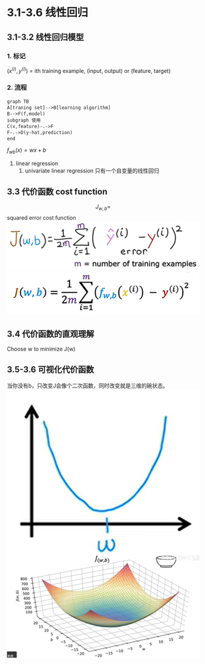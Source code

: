 # 3.1-3.6 线性回归
## 3.1-3.2 线性回归模型
### 1. 标记
$(x^{(i)},y^{(i)})$ = ith training example, (input, output) or (feature, target)
### 2. 流程
```mermaid
graph TB
A[traning set]-->B[learning algorithm]
B-->F(f,model)
subgraph 使用
C(x,feature)-.->F
F-.->D(y-hat,prediction)
end
```

$f_{wb}(x)=wx+b$
1. linear regression
	1. univariate linear regression 只有一个自变量的线性回归
## 3.3 代价函数 cost function
$$J_{w,b}=$$
squared error cost function
![](_attachments/old/20240322161739.png)
![](_attachments/old/20240322161845.png)
## 3.4 代价函数的直观理解
Choose w to minimize J(w)
## 3.5-3.6 可视化代价函数
当你没有b，只改变J会像个二次函数，同时改变就是三维的碗状态。
![Pasted image 20240322234724.png](_attachments/old/20240322234724.png)
![Pasted image 20240322234743.png](_attachments/old/20240322234743.png)